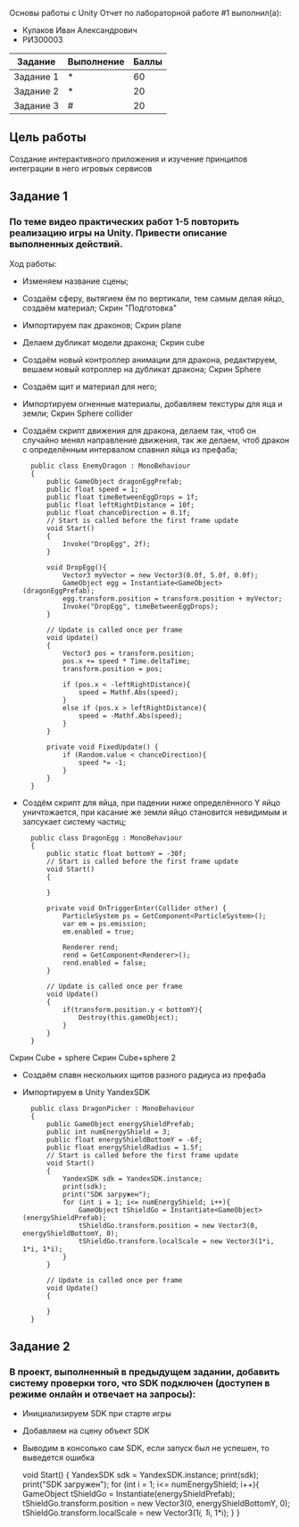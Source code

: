 Основы работы с Unity
Отчет по лабораторной работе #1 выполнил(а):
- Кулаков Иван Александрович
- РИ300003

| Задание | Выполнение | Баллы |
| ------ | ------ | ------ |
| Задание 1 | * |   60 |
| Задание 2 | * |   20 |
| Задание 3 | # |   20 |

## Цель работы
Cоздание интерактивного приложения и изучение принципов интеграции в него игровых сервисов
## Задание 1
### По теме видео практических работ 1-5 повторить реализацию игры на Unity. Привести описание выполненных действий.
Ход работы:
- Изменяем название сцены;
- Создаём сферу, вытягием ём по вертикали, тем самым делая яйцо, создаём материал;
Скрин "Подготовка"
- Импортируем пак драконов;
Скрин plane
- Делаем дубликат модели дракона;
Скрин cube
- Создаём новый контроллер анимации для дракона, редактируем, вешаем новый котроллер на дубликат дракона;
Скрин Sphere
- Создаём щит и материал для него;
- Импортируем огненные материалы, добавляем текстуры для яца и земли;
Скрин Sphere collider
- Создаём скрипт движения для дракона, делаем так, чтоб он случайно менял направление движения, так же делаем, чтоб дракон с определённым интервалом спавнил яйца из префаба;


        public class EnemyDragon : MonoBehaviour
        {
            public GameObject dragonEggPrefab;
            public float speed = 1;
            public float timeBetweenEggDrops = 1f;
            public float leftRightDistance = 10f;
            public float chanceDirection = 0.1f;
            // Start is called before the first frame update
            void Start()
            {
                Invoke("DropEgg", 2f);
            }

            void DropEgg(){
                Vector3 myVector = new Vector3(0.0f, 5.0f, 0.0f);
                GameObject egg = Instantiate<GameObject>(dragonEggPrefab);
                egg.transform.position = transform.position + myVector;
                Invoke("DropEgg", timeBetweenEggDrops);
            }

            // Update is called once per frame
            void Update()
            {
                Vector3 pos = transform.position;
                pos.x += speed * Time.deltaTime;
                transform.position = pos;

                if (pos.x < -leftRightDistance){
                    speed = Mathf.Abs(speed);
                }
                else if (pos.x > leftRightDistance){
                    speed = -Mathf.Abs(speed);
                }
            }

            private void FixedUpdate() {
                if (Random.value < chanceDirection){
                    speed *= -1;
                }
            }
        }
        

- Создём скрипт для яйца, при падении ниже определённого Y яйцо уничтожается, при касание же земли яйцо становится невидимым и запсукает систему частиц;


        public class DragonEgg : MonoBehaviour
        {
            public static float bottomY = -30f;
            // Start is called before the first frame update
            void Start()
            {

            }

            private void OnTriggerEnter(Collider other) {
                ParticleSystem ps = GetComponent<ParticleSystem>();
                var em = ps.emission;
                em.enabled = true;

                Renderer rend;
                rend = GetComponent<Renderer>();
                rend.enabled = false;
            }

            // Update is called once per frame
            void Update()
            {
                if(transform.position.y < bottomY){
                    Destroy(this.gameObject);
                }
            }
        }
        

Скрин Cube + sphere
Скрин Cube+sphere 2

- Создаём спавн нескольких щитов разного радиуса из префаба
- Импортируем в Unity YandexSDK


        public class DragonPicker : MonoBehaviour
        {
            public GameObject energyShieldPrefab;
            public int numEnergyShield = 3;
            public float energyShieldBottomY = -6f;
            public float energyShieldRadius = 1.5f;
            // Start is called before the first frame update
            void Start()
            {
                YandexSDK sdk = YandexSDK.instance;
                print(sdk);
                print("SDK загружен");
                for (int i = 1; i<= numEnergyShield; i++){
                    GameObject tShieldGo = Instantiate<GameObject>(energyShieldPrefab);
                    tShieldGo.transform.position = new Vector3(0, energyShieldBottomY, 0);
                    tShieldGo.transform.localScale = new Vector3(1*i, 1*i, 1*i);
                }
            }

            // Update is called once per frame
            void Update()
            {

            }
        }


## Задание 2
### В проект, выполненный в предыдущем задании, добавить систему проверки того, что SDK подключен (доступен в режиме онлайн и отвечает на запросы):
- Инициализируем SDK при старте игры
- Добавляем на сцену объект SDK
- Выводим в консолько сам SDK, если запуск был не успешен, то выведется ошибка
        
        
    void Start()
    {
        YandexSDK sdk = YandexSDK.instance;
        print(sdk);
        print("SDK загружен");
        for (int i = 1; i<= numEnergyShield; i++){
            GameObject tShieldGo = Instantiate<GameObject>(energyShieldPrefab);
            tShieldGo.transform.position = new Vector3(0, energyShieldBottomY, 0);
            tShieldGo.transform.localScale = new Vector3(1*i, 1*i, 1*i);
        }
    }
        
        
